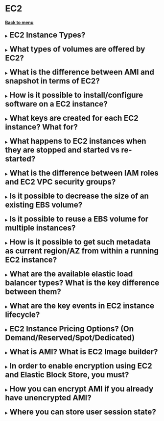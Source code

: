 <h1>EC2</h1> 
<h4> 

[Back to menu](..%2F..%2FMenu.md)

</h4>

[//]: # (EC2 Instance Types?)

<details>
    <summary>
        <b><big><big><big>
            EC2 Instance Types?
        </big></big></big></b>
    </summary>

* **General Purpose Instances:** These instances provide a balance of compute,
memory, and networking resources, and can be used for a variety of diverse workloads.
They are ideal for applications that use these resources in equal proportions
such as web servers and code repositories.

* **Compute Optimized Instances:** These instances are ideal for compute-bound
applications that benefit from high-performance processors.

* **Memory Optimized Instances:** These instances are designed to 
deliver fast performance for workloads that process large data sets in memory.

* **Storage Optimized Instances:** These instances are designed for 
workloads that require high, sequential read and write access to 
very large data sets on local storage.

* **Accelerated Computing Instances:** These instances use hardware accelerators,
or co-processors, to perform functions, 
such as floating-point number calculations, graphics processing, 
or data pattern matching, more efficiently than is possible in software running on CPUs.

</details>
<br>

[//]: # (What types of volumes are offered by EC2?)

<details>
    <summary>
        <b><big><big><big>
            What types of volumes are offered by EC2?
        </big></big></big></b>
    </summary>

- **General Purpose SSD (gp2 and gp3):** These are suitable for a broad 
range of workloads, including virtual desktops,
low-latency interactive apps, and dev/test environments.


- **Provisioned IOPS SSD (io1 and io2):** These are designed for
I/O-intensive applications such as large relational or NoSQL databases.


- **io2 Block Express volumes:** These offer higher performance 
and are ideal for your largest, most I/O intensive, mission-critical deployments.


- **Throughput Optimized HDD (st1):** 
These are designed for frequently accessed, 
throughput-intensive workloads with large datasets and large I/O sizes.


- **Cold HDD (sc1):** These are designed for less frequently accessed workloads.

</details>
<br>

[//]: # (What is the difference between AMI and snapshot in terms of EC2?)

<details>
    <summary>
        <b><big><big><big>
            What is the difference between AMI and snapshot in terms of EC2?
        </big></big></big></b>
    </summary>

- **Amazon Machine Image (AMI):** An AMI is a template that contains 
a software configuration (for example, an operating system, an application server,
and applications). 
It includes one or more Amazon Elastic Block Store (EBS) snapshots or, 
for instance-store-backed AMIs, a template for the root volume of the instance. 
When you create an AMI of an existing EC2 instance, 
a snapshot is taken for all the volumes that are attached to the instance. 
You can use AMIs to launch new instances with preconfigured software and data.

- **Snapshot:** A snapshot is a point-in-time copy of your data.
It is a backup of the disk drive. You can’t use snapshots to launch a new instance, 
but you can use them to replace volumes on an existing instance. 
If you experience data corruption or a volume failure, 
you can create a volume from a snapshot that you have 
taken and replace the old volume. 
You can also use snapshots to provision new volumes and attach them during 
a new instance launch.

</details>
<br>

[//]: # (How is it possible to install/configure software on a EC2 instance?)

<details>
    <summary>
        <b><big><big><big>
            How is it possible to install/configure software on a EC2 instance?
        </big></big></big></b>
    </summary>

sudo yum install links

</details>
<br>

[//]: # (What keys are created for each EC2 instance? What for?)

<details>
    <summary>
        <b><big><big><big>
            What keys are created for each EC2 instance? What for?
        </big></big></big></b>
    </summary>

* **The public key** is stored on your EC2 instance, 
and it is placed in an entry within ~/.ssh/authorized_keys
when your instance boots for the first time.


* **The private key** is stored by you. 
It allows you to securely SSH into your instance. 
Anyone who possesses your private key can connect to your instances, 
so it’s important that you store your private key in a secure place

</details>
<br>

[//]: # (What happens to EC2 instances when they are stopped and started vs re-started?)

<details>
    <summary>
        <b><big><big><big>
            What happens to EC2 instances when they are stopped and started vs re-started?
        </big></big></big></b>
    </summary>

When you stop and start an Amazon EC2 instance, 
it involves giving up the physical hardware that the server was running 
on and EC2 is free to start somebody else’s instance there. 

Here are some key points to note:

* Your EBS boot volume (and other attached EBS volumes) are still preserved.
* When you start the instance again, EC2 picks some hardware to run it on, 
ties in the EBS volume(s), and boots it up again.
* The instance gets a new internal and external IP address.
* If an Elastic IP address was associated with the instance before 
it was stopped, then you’ll need to re-associate it after the start.
* Any contents on the instance’s former ephemeral storage were wiped
and you are given fresh ephemeral storage.
* A fresh billing hour is started for the instance when you start it again.

On the other hand, when you reboot an instance, 
it’s a simple reboot at the OS level and the instance 
stays running on the same hardware. Here are some key points to note:

* The instance keeps the same private and public IP addresses.
* If an Elastic IP address was associated, it remains associated.
* The same ephemeral storage is kept without getting wiped.
* No new billing hour is started on a reboot.

</details>
<br>

[//]: # (What is the difference between IAM roles and EC2 VPC security groups?)

<details>
    <summary>
        <b><big><big><big>
            What is the difference between IAM roles and EC2 VPC security groups?
        </big></big></big></b>
    </summary>

- **IAM Roles:** An IAM role is an identity within your AWS account that
has specific permissions. It is similar to an IAM user, 
but is not associated with a specific person. 
IAM roles determine which AWS API commands can be executed using the 
AWS CLI or any of the many AWS SDKs. 
You can temporarily assume an IAM role in the AWS Management Console by switching roles.
IAM roles, users, and groups have nothing to do with accessing your EC2 instance.

- **EC2 VPC Security Groups:** Security groups act like a 
firewall for your EC2 instances. 
They determine which computers can connect to your EC2 instance 
and on which ports other computers can connect. 
For example, they can specify that the world can connect to your HTTP port, 
or that only your local computer can SSH into the EC2 instance. 
The security groups say nothing about which people can connect to your EC2 instance.

</details>
<br>

[//]: # (Is it possible to decrease the size of an existing EBS volume?)

<details>
    <summary>
        <b><big><big><big>
            Is it possible to decrease the size of an existing EBS volume?
        </big></big></big></b>
    </summary>

No, it is not possible to directly decrease the size of an existing Amazon EBS volume.
The size of an EBS volume can only be increased, not decreased.

However, there is a workaround to effectively reduce the size of an EBS volume:

* Create a snapshot of the current volume.
* Create a new, smaller EBS volume.
* Attach the new volume to your EC2 instance.
* Format the new volume.
* Mount the new volume.
* Copy the data from the old volume to the new volume.
* Prepare the new volume for use.
* Detach and unmount the old volume.

https://medium.com/@m.yunan.helmy/decrease-the-size-of-ebs-volume-in-your-ec2-instance-ea326e951bce
https://repost.aws/knowledge-center/ebs-increase-decrease-volume-size

</details>
<br>

[//]: # (Is it possible to reuse a EBS volume for multiple instances?)

<details>
    <summary>
        <b><big><big><big>
            Is it possible to reuse a EBS volume for multiple instances?
        </big></big></big></b>
    </summary>

Yes, it is possible to reuse an EBS volume for multiple instances using
a feature called Amazon EBS Multi-Attach. 
This feature allows you to attach a single Provisioned IOPS SSD (io1 or io2) 
volume to multiple instances that are in the same Availability Zone. 
You can attach multiple Multi-Attach enabled volumes to an instance or set of instances.

</details>
<br>

[//]: # (How is it possible to get such metadata as current region/AZ from within a running EC2 instance?)

<details>
    <summary>
        <b><big><big><big>
            How is it possible to get such metadata as current region/AZ from within a running EC2 instance?
        </big></big></big></b>
    </summary>

AWS API Url get
http://169.254.169.254/latest/meta-data/

Java SDK static EC2Instance.getMetadata();

</details>
<br>

[//]: # (What are the available elastic load balancer types? What is the key difference between them?)

<details>
    <summary>
        <b><big><big><big>
            What are the available elastic load balancer types? What is the key difference between them?
        </big></big></big></b>
    </summary>

- **Application Load Balancers:** These are used to route HTTP/HTTPS (or Layer 7) traffic. 
An Application Load Balancer makes routing decisions at the application 
layer (HTTP/HTTPS), supports path-based routing, 
and can route requests to one or more ports on each container instance in your cluster.

- **Network Load Balancers:** These are used to route TCP (or Layer 4) traffic. 
A Network Load Balancer makes routing decisions at the transport layer (TCP/SSL). 
It can handle millions of requests per second.

- **Gateway Load Balancers:** These are used to manage and deploy network 
security systems in a scalable manner.

- **Classic Load Balancers:** These provide basic load balancing across multiple 
Amazon EC2 instances and operate at both the request level and connection level.

</details>
<br>

[//]: # (What are the key events in EC2 instance lifecycle?)

<details>
    <summary>
        <b><big><big><big>
            What are the key events in EC2 instance lifecycle?
        </big></big></big></b>
    </summary>


* Start -> Pending -> Running -> Rebooting 
* Shutting-Down -> Terminating 
* Stopping -> Stopped

![img](https://docs.aws.amazon.com/AWSEC2/latest/UserGuide/images/instance_lifecycle.png)

</details>
<br>

[//]: # (EC2 Instance Pricing Options?)

<details>
    <summary>
        <b><big><big><big>
            EC2 Instance Pricing Options? (On Demand/Reserved/Spot/Dedicated)
        </big></big></big></b>
    </summary>

- On Demand - pay the hour or the second
- Reserved - reserved capacity for one or three years. Up to 72% discount
- Spot - purchase unused capacity (90% discount)
- Dedicated - physical ec2 - most expensive

</details>
<br>

[//]: # (What is AMI?)

<details>
    <summary>
        <b><big><big><big>
            What is AMI? What is EC2 Image builder?
        </big></big></big></b>
    </summary>

AMI (Amazon Machine Images) - is configuration of setup EC2 env.

EC2 Image Builder is a tool there you can build your own EC2 instance 
  by using already worked ec2 instance by coping all settings

This is suitable in situation where you are not created previous ec2 
  and need a quick copy 

</details>
<br>

[//]: # (In order to enable encryption using EC2 and Elastic Block Store, you must?)

<details>
    <summary>
        <b><big><big><big>
            In order to enable encryption using EC2 and Elastic Block Store, you must?
        </big></big></big></b>
    </summary>

Configure encryption when creating the EBS volume -
When you create a new, empty EBS volume, you can encrypt it by
enabling encryption for the specific volume creation operation.

</details>
<br>

[//]: # (How you can encrypt AMI if you already have unencrypted AMI?)

<details>
    <summary>
        <b><big><big><big>
            How you can encrypt AMI if you already have unencrypted AMI?
        </big></big></big></b>
    </summary>

It is not possible to encrypt an AMI after it has been created. 
You will need to create a copy of the AMI and add encryption for the copy.

</details>
<br>

[//]: # (Where you can store user session state?)

<details>
    <summary>
        <b><big><big><big>
            Where you can store user session state?
        </big></big></big></b>
    </summary>

- Store session state in DynamoDB (preferred)
- Use an ElastiCache cluster

</details>
<br>
